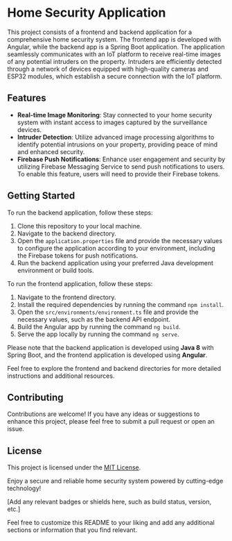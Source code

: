 # Home Security Application

This project consists of a frontend and backend application for a comprehensive home security system. The frontend app is developed with Angular, while the backend app is a Spring Boot application. The application seamlessly communicates with an IoT platform to receive real-time images of any potential intruders on the property. Intruders are efficiently detected through a network of devices equipped with high-quality cameras and ESP32 modules, which establish a secure connection with the IoT platform.

## Features

- **Real-time Image Monitoring**: Stay connected to your home security system with instant access to images captured by the surveillance devices.
- **Intruder Detection**: Utilize advanced image processing algorithms to identify potential intrusions on your property, providing peace of mind and enhanced security.
- **Firebase Push Notifications**: Enhance user engagement and security by utilizing Firebase Messaging Service to send push notifications to users. To enable this feature, users will need to provide their Firebase tokens.

## Getting Started

To run the backend application, follow these steps:

1. Clone this repository to your local machine.
2. Navigate to the backend directory.
3. Open the `application.properties` file and provide the necessary values to configure the application according to your environment, including the Firebase tokens for push notifications.
4. Run the backend application using your preferred Java development environment or build tools.

To run the frontend application, follow these steps:

1. Navigate to the frontend directory.
2. Install the required dependencies by running the command `npm install`.
3. Open the `src/environments/environment.ts` file and provide the necessary values, such as the backend API endpoint.
4. Build the Angular app by running the command `ng build`.
5. Serve the app locally by running the command `ng serve`.

Please note that the backend application is developed using **Java 8** with Spring Boot, and the frontend application is developed using **Angular**.

Feel free to explore the frontend and backend directories for more detailed instructions and additional resources.

## Contributing

Contributions are welcome! If you have any ideas or suggestions to enhance this project, please feel free to submit a pull request or open an issue.

## License

This project is licensed under the [MIT License](link-to-your-license-file).

Enjoy a secure and reliable home security system powered by cutting-edge technology!

[Add any relevant badges or shields here, such as build status, version, etc.]

Feel free to customize this README to your liking and add any additional sections or information that you find relevant.
